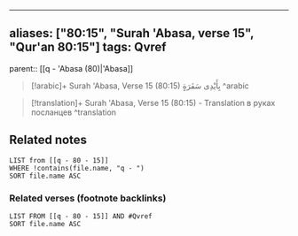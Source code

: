 
---
aliases: ["80:15", "Surah 'Abasa, verse 15", "Qur'an 80:15"]
tags: Qvref
---

parent:: [[q - 'Abasa (80)|'Abasa]]

> [!arabic]+ Surah 'Abasa, Verse 15 (80:15)
> <span class="quran-arabic">بِأَيْدِى سَفَرَةٍ</span>
^arabic

> [!translation]+ Surah 'Abasa, Verse 15 (80:15) - Translation
> в руках посланцев
^translation



## Related notes
```dataview
LIST from [[q - 80 - 15]]
WHERE !contains(file.name, "q - ")
SORT file.name ASC
```

### Related verses (footnote backlinks)
```dataview
LIST FROM [[q - 80 - 15]] AND #Qvref
SORT file.name ASC
```

